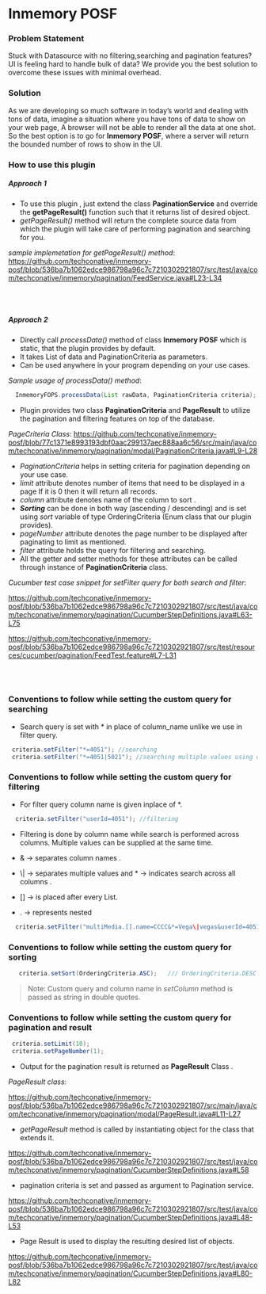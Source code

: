 # Inmemory POSF


### Problem Statement

Stuck with Datasource with no filtering,searching and pagination features?
UI is feeling hard to handle bulk of data?
We provide you the best solution to overcome these issues with minimal overhead.

### Solution

As we are developing so much software in today’s world and dealing with tons of data,
imagine a situation where you have tons of data to show on your web page,
A browser will not be able to render all the data at one shot.
So the best option is to go for **Inmemory POSF**, where a server will return the bounded number of rows to show in the UI.


### How to use this plugin

##### Approach 1

- To use this plugin , just extend the class **PaginationService** and override the **getPageResult()**  function such that it returns list of desired object.
- *getPageResult()* method will return the complete source data from which the plugin will take care of performing pagination and searching for you.

*sample implemetation for getPageResult() method*:
https://github.com/techconative/inmemory-posf/blob/536ba7b1062edce986798a96c7c7210302921807/src/test/java/com/techconative/inmemory/pagination/FeedService.java#L23-L34

<br> <br>

##### Approach 2

- Directly call *processData()* method of class **Inmemory POSF** which is static, that the plugin provides by default.
- It takes List of data and PaginationCriteria as parameters.
- Can be used anywhere in your program depending on your use cases.

*Sample usage of processData() method*:

```java
  InmemoryFOPS.processData(List rawData, PaginationCriteria criteria);
```


- Plugin provides two class **PaginationCriteria** and **PageResult**  to utilize the  pagination and filtering features on top of the database.

*PageCriteria Class*:
https://github.com/techconative/inmemory-posf/blob/77c1371e8993193dbf0aac299137aec888aa6c56/src/main/java/com/techconative/inmemory/pagination/modal/PaginationCriteria.java#L9-L28

- *PaginationCriteria* helps in setting criteria for pagination depending on your use case.
- *limit* attribute denotes number of items that need to be displayed in a page If it is 0 then it will return all records.
- *column* attribute denotes name of the column to sort .
- ***Sorting*** can be done in both way (ascending / descending) and is set using *sort* variable of type OrderingCriteria (Enum class that our plugin provides).
- *pageNumber* attribute denotes the page number to be displayed after paginating to limit as mentioned.
- *filter* attribute holds the query for filtering and searching.
- All the getter and setter methods for these attributes can be called through instance of **PaginationCriteria** class.

*Cucumber test case snippet for setFilter query for both search and filter*:

https://github.com/techconative/inmemory-posf/blob/536ba7b1062edce986798a96c7c7210302921807/src/test/java/com/techconative/inmemory/pagination/CucumberStepDefinitions.java#L63-L75

https://github.com/techconative/inmemory-posf/blob/536ba7b1062edce986798a96c7c7210302921807/src/test/resources/cucumber/pagination/FeedTest.feature#L7-L31

<br> <br>

### Conventions to follow while setting the custom query for searching

- Search query is set with * in place of column_name unlike we use in filter query.

```java
 criteria.setFilter("*=4051"); //searching
 criteria.setFilter("*=4051|5021"); //searching multiple values using or
```

### Conventions to follow while setting the custom query for filtering

- For  filter query column name is given inplace of *.

```java
  criteria.setFilter("userId=4051"); //filtering
```

- Filtering is done by column name while search is performed across columns. Multiple values can be supplied at the same time.

- & -> separates column names .
- \\| -> separates multiple values and * -> indicates search across all columns .
- [] -> is placed after every List.
- . -> represents nested

```java
  criteria.setFilter("multiMedia.[].name=CCCC&*=Vega\|vegas&userId=4051");
```
### Conventions to follow while setting the custom query for sorting


```java
   criteria.setSort(OrderingCriteria.ASC);   /// OrderingCriteria.DESC for descending
```

> Note:  Custom query and column name in *setColumn* method is passed as string in double quotes.

### Conventions to follow while setting the custom query for pagination and result

```java
 criteria.setLimit(10);
 criteria.setPageNumber(1);
```

- Output for the pagination result is returned as  **PageResult** Class .

*PageResult class*:

https://github.com/techconative/inmemory-posf/blob/536ba7b1062edce986798a96c7c7210302921807/src/main/java/com/techconative/inmemory/pagination/modal/PageResult.java#L11-L27

- *getPageResult* method is called by instantiating object for the class that extends it.


https://github.com/techconative/inmemory-posf/blob/536ba7b1062edce986798a96c7c7210302921807/src/test/java/com/techconative/inmemory/pagination/CucumberStepDefinitions.java#L58

- pagination criteria is set and passed as argument to Pagination service.

https://github.com/techconative/inmemory-posf/blob/536ba7b1062edce986798a96c7c7210302921807/src/test/java/com/techconative/inmemory/pagination/CucumberStepDefinitions.java#L48-L53

- Page Result is used to display the resulting desired list of objects.

https://github.com/techconative/inmemory-posf/blob/536ba7b1062edce986798a96c7c7210302921807/src/test/java/com/techconative/inmemory/pagination/CucumberStepDefinitions.java#L80-L82
